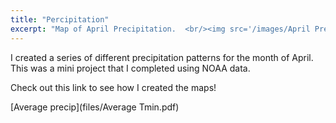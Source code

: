 ```yaml
---
title: "Percipitation"
excerpt: "Map of April Precipitation.  <br/><img src='/images/April Precip.gif'>"
---
```


I created a series of different precipitation patterns for the month of April. This was a mini project that I completed using NOAA data.

Check out this link to see how I created the maps!

[Average precip](files/Average Tmin.pdf)
